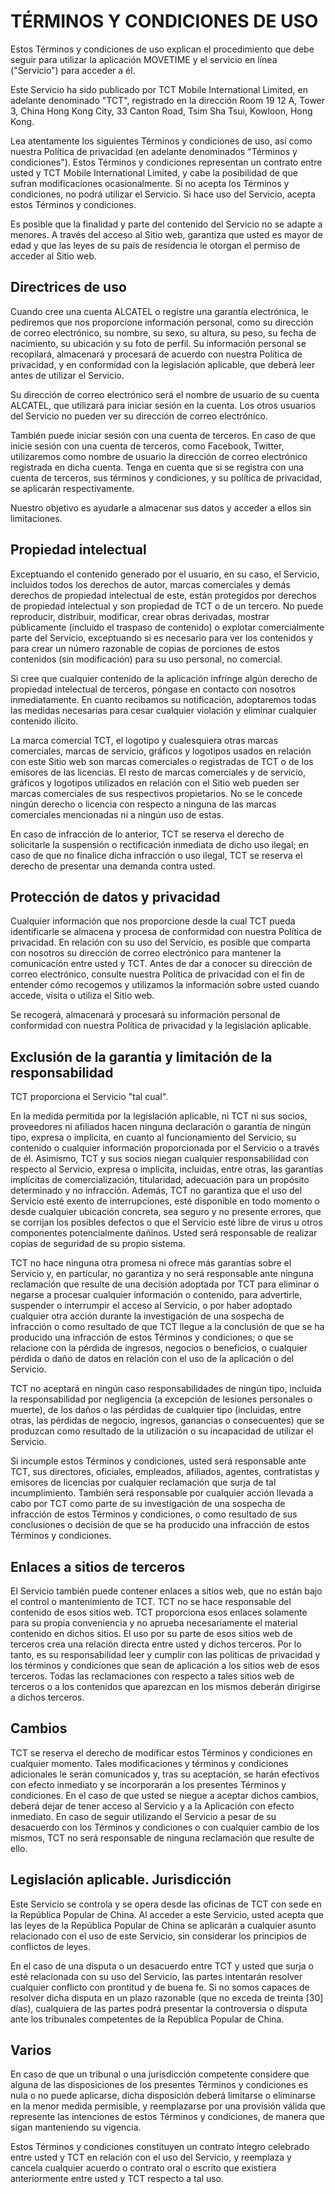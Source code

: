 
# TÉRMINOS Y CONDICIONES DE USO

Estos Términos y condiciones de uso explican el procedimiento que debe seguir para utilizar la aplicación MOVETIME y el servicio en línea ("Servicio") para acceder a él. 

Este Servicio ha sido publicado por TCT Mobile International Limited, en adelante denominado "TCT", registrado en la dirección Room 19 12 A, Tower 3, China Hong Kong City, 33 Canton Road, Tsim Sha Tsui, Kowloon, Hong Kong.

Lea atentamente los siguientes Términos y condiciones de uso, así como nuestra Política de privacidad (en adelante denominados "Términos y condiciones"). Estos Términos y condiciones representan un contrato entre usted y TCT Mobile International Limited, y cabe la posibilidad de que sufran modificaciones ocasionalmente. Si no acepta los Términos y condiciones, no podrá utilizar el Servicio. Si hace uso del Servicio, acepta estos Términos y condiciones. 

Es posible que la finalidad y parte del contenido del Servicio no se adapte a menores. A través del acceso al Sitio web, garantiza que usted es mayor de edad y que las leyes de su país de residencia le otorgan el permiso de acceder al Sitio web.

## Directrices de uso

Cuando cree una cuenta ALCATEL o registre una garantía electrónica, le pediremos que nos proporcione información personal, como su dirección de correo electrónico, su nombre, su sexo, su altura, su peso, su fecha de nacimiento, su ubicación y su foto de perfil. Su información personal se recopilará, almacenará y procesará de acuerdo con nuestra Política de privacidad, y en conformidad con la legislación aplicable, que deberá leer antes de utilizar el Servicio.

Su dirección de correo electrónico será el nombre de usuario de su cuenta ALCATEL, que utilizará para iniciar sesión en la cuenta. Los otros usuarios del Servicio no pueden ver su dirección de correo electrónico.

También puede iniciar sesión con una cuenta de terceros. En caso de que inicie sesión con una cuenta de terceros, como Facebook, Twitter, utilizaremos como nombre de usuario la dirección de correo electrónico registrada en dicha cuenta. Tenga en cuenta que si se registra con una cuenta de terceros, sus términos y condiciones, y su política de privacidad, se aplicarán respectivamente. 

Nuestro objetivo es ayudarle a almacenar sus datos y acceder a ellos sin limitaciones. 


## Propiedad intelectual

Exceptuando el contenido generado por el usuario, en su caso, el Servicio, incluidos todos los derechos de autor, marcas comerciales y demás derechos de propiedad intelectual de este, están protegidos por derechos de propiedad intelectual y son propiedad de TCT o de un tercero. 
No puede reproducir, distribuir, modificar, crear obras derivadas, mostrar públicamente (incluido el traspaso de contenido) o explotar comercialmente parte del Servicio, exceptuando si es necesario para ver los contenidos y para crear un número razonable de copias de porciones de estos contenidos (sin modificación) para su uso personal, no comercial. 

Si cree que cualquier contenido de la aplicación infringe algún derecho de propiedad intelectual de terceros, póngase en contacto con nosotros inmediatamente. En cuanto recibamos su notificación, adoptaremos todas las medidas necesarias para cesar cualquier violación y eliminar cualquier contenido ilícito. 

La marca comercial TCT, el logotipo y cualesquiera otras marcas comerciales, marcas de servicio, gráficos y logotipos usados en relación con este Sitio web son marcas comerciales o registradas de TCT o de los emisores de las licencias. El resto de marcas comerciales y de servicio, gráficos y logotipos utilizados en relación con el Sitio web pueden ser marcas comerciales de sus respectivos propietarios. No se le concede ningún derecho o licencia con respecto a ninguna de las marcas comerciales mencionadas ni a ningún uso de estas.

En caso de infracción de lo anterior, TCT se reserva el derecho de solicitarle la suspensión o rectificación inmediata de dicho uso ilegal; en caso de que no finalice dicha infracción o uso ilegal, TCT se reserva el derecho de presentar una demanda contra usted. 


## Protección de datos y privacidad

Cualquier información que nos proporcione desde la cual TCT pueda identificarle se almacena y procesa de conformidad con nuestra Política de privacidad.
En relación con su uso del Servicio, es posible que comparta con nosotros su dirección de correo electrónico para mantener la comunicación entre usted y TCT. Antes de dar a conocer su dirección de correo electrónico, consulte nuestra Política de privacidad con el fin de entender cómo recogemos y utilizamos la información sobre usted cuando accede, visita o utiliza el Sitio web. 

Se recogerá, almacenará y procesará su información personal de conformidad con nuestra Política de privacidad y la legislación aplicable. 


## Exclusión de la garantía y limitación de la responsabilidad

TCT proporciona el Servicio "tal cual". 

En la medida permitida por la legislación aplicable, ni TCT ni sus socios, proveedores ni afiliados hacen ninguna declaración o garantía de ningún tipo, expresa o implícita, en cuanto al funcionamiento del Servicio, su contenido o cualquier información proporcionada por el Servicio o a través de él. Asimismo, TCT y sus socios niegan cualquier responsabilidad con respecto al Servicio, expresa o implícita, incluidas, entre otras, las garantías implícitas de comercialización, titularidad, adecuación para un propósito determinado y no infracción. Además, TCT no garantiza que el uso del Servicio esté exento de interrupciones, esté disponible en todo momento o desde cualquier ubicación concreta, sea seguro y no presente errores, que se corrijan los posibles defectos o que el Servicio esté libre de virus u otros componentes potencialmente dañinos. Usted será responsable de realizar copias de seguridad de su propio sistema.

TCT no hace ninguna otra promesa ni ofrece más garantías sobre el Servicio y, en particular, no garantiza y no será responsable ante ninguna reclamación que resulte de una decisión adoptada por TCT para eliminar o negarse a procesar cualquier información o contenido, para advertirle, suspender o interrumpir el acceso al Servicio, o por haber adoptado cualquier otra acción durante la investigación de una sospecha de infracción o como resultado de que TCT llegue a la conclusión de que se ha producido una infracción de estos Términos y condiciones; o que se relacione con la pérdida de ingresos, negocios o beneficios, o cualquier pérdida o daño de datos en relación con el uso de la aplicación o del Servicio.

TCT no aceptará en ningún caso responsabilidades de ningún tipo, incluida la responsabilidad por negligencia (a excepción de lesiones personales o muerte), de los daños o las pérdidas de cualquier tipo (incluidas, entre otras, las pérdidas de negocio, ingresos, ganancias o consecuentes) que se produzcan como resultado de la utilización o su incapacidad de utilizar el Servicio. 

Si incumple estos Términos y condiciones, usted será responsable ante TCT, sus directores, oficiales, empleados, afiliados, agentes, contratistas y emisores de licencias por cualquier reclamación que surja de tal incumplimiento. También será responsable por cualquier acción llevada a cabo por TCT como parte de su investigación de una sospecha de infracción de estos Términos y condiciones, o como resultado de sus conclusiones o decisión de que se ha producido una infracción de estos Términos y condiciones.


## Enlaces a sitios de terceros
El Servicio también puede contener enlaces a sitios web, que no están bajo el control o mantenimiento de TCT. TCT no se hace responsable del contenido de esos sitios web. TCT proporciona esos enlaces solamente para su propia conveniencia y no aprueba necesariamente el material contenido en dichos sitios. 
El uso por su parte de esos sitios web de terceros crea una relación directa entre usted y dichos terceros. Por lo tanto, es su responsabilidad leer y cumplir con las políticas de privacidad y los términos y condiciones que sean de aplicación a los sitios web de esos terceros. Todas las reclamaciones con respecto a tales sitios web de terceros o a los contenidos que aparezcan en los mismos deberán dirigirse a dichos terceros. 


## Cambios

TCT se reserva el derecho de modificar estos Términos y condiciones en cualquier momento. Tales modificaciones y términos y condiciones adicionales le serán comunicados y, tras su aceptación, se harán efectivos con efecto inmediato y se incorporarán a los presentes Términos y condiciones. En el caso de que usted se niegue a aceptar dichos cambios, deberá dejar de tener acceso al Servicio y a la Aplicación con efecto inmediato. En caso de seguir utilizando el Servicio a pesar de su desacuerdo con los Términos y condiciones o con cualquier cambio de los mismos, TCT no será responsable de ninguna reclamación que resulte de ello. 

## Legislación aplicable. Jurisdicción

Este Servicio se controla y se opera desde las oficinas de TCT con sede en la República Popular de China. Al acceder a este Servicio, usted acepta que las leyes de la República Popular de China se aplicarán a cualquier asunto relacionado con el uso de este Servicio, sin considerar los principios de conflictos de leyes.

En el caso de una disputa o un desacuerdo entre TCT y usted que surja o esté relacionada con su uso del Servicio, las partes intentarán resolver cualquier conflicto con prontitud y de buena fe. Si no somos capaces de resolver dicha disputa en un plazo razonable (que no exceda de treinta [30] días), cualquiera de las partes podrá presentar la controversia o disputa ante los tribunales competentes de la República Popular de China.

## Varios

En caso de que un tribunal o una jurisdicción competente considere que alguna de las disposiciones de los presentes Términos y condiciones es nula o no puede aplicarse, dicha disposición deberá limitarse o eliminarse en la menor medida permisible, y reemplazarse por una provisión válida que represente las intenciones de estos Términos y condiciones, de manera que sigan manteniendo su vigencia. 

Estos Términos y condiciones constituyen un contrato íntegro celebrado entre usted y TCT en relación con el uso del Servicio, y reemplaza y cancela cualquier acuerdo o contrato oral o escrito que existiera anteriormente entre usted y TCT respecto a tal uso. 


